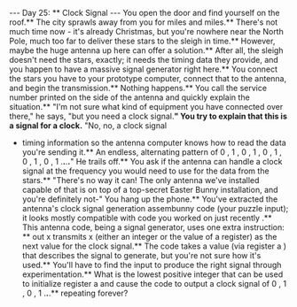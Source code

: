 --- Day 25: ** Clock Signal ---
You open the door and find yourself on the roof.** The city sprawls away from you for miles and miles.**
There's not much time now - it's already Christmas, but you're nowhere near the North Pole, much too far to deliver these stars to the sleigh in time.**
However, maybe the
huge antenna
up here can offer a solution.** After all, the sleigh doesn't need the stars, exactly; it needs the timing data they provide, and you happen to have a massive signal generator right here.**
You connect the stars you have to your prototype computer, connect that to the antenna, and begin the transmission.**
Nothing happens.**
You call the service number printed on the side of the antenna and quickly explain the situation.** "I'm not sure what kind of equipment you have connected over there," he says, "but you need a clock signal.**" You try to explain that this is a signal for a clock.**
"No, no, a
clock signal
- timing information so the antenna computer knows how to read the data you're sending it.** An endless, alternating pattern of
0
,
1
,
0
,
1
,
0
,
1
,
0
,
1
,
0
,
1
.**.**.**.**" He trails off.**
You ask if the antenna can handle a clock signal at the frequency you would need to use for the data from the stars.** "There's
no way
it can! The only antenna we've installed capable of
that
is on top of a top-secret Easter Bunny installation, and you're
definitely
not-" You hang up the phone.**
You've extracted the antenna's clock signal generation
assembunny
code (your puzzle input); it looks mostly compatible with code you worked on
just recently
.**
This antenna code, being a signal generator, uses one extra instruction: **
out x
transmits
x
(either an integer or the
value
of a register) as the next value for the clock signal.**
The code takes a value (via register
a
) that describes the signal to generate, but you're not sure how it's used.** You'll have to find the input to produce the right signal through experimentation.**
What is the lowest positive integer
that can be used to initialize register
a
and cause the code to output a clock signal of
0
,
1
,
0
,
1
.**.**.** repeating forever?